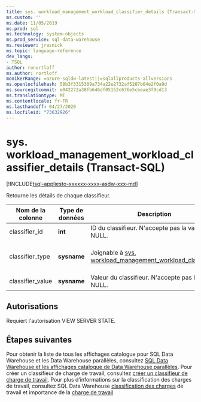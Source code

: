 ```yaml
---
title: sys. workload_management_workload_classifier_details (Transact-SQL) | Microsoft Docs
ms.custom: ''
ms.date: 11/05/2019
ms.prod: sql
ms.technology: system-objects
ms.prod_service: sql-data-warehouse
ms.reviewer: jrasnick
ms.topic: language-reference
dev_langs:
- TSQL
author: ronortloff
ms.author: rortloff
monikerRange: =azure-sqldw-latest||=sqlallproducts-allversions
ms.openlocfilehash: 58b3f3315309a734a22e2732af5207b64e2f0a9d
ms.sourcegitcommit: e042272a38fb646df05152c676e5cbeae3f9cd13
ms.translationtype: MT
ms.contentlocale: fr-FR
ms.lasthandoff: 04/27/2020
ms.locfileid: "73632926"
---
```

# <a name="sysworkload_management_workload_classifier_details-transact-sql"></a>sys. workload_management_workload_classifier_details (Transact-SQL)

[!INCLUDE[tsql-appliesto-xxxxxx-xxxx-asdw-xxx-md](../../includes/tsql-appliesto-xxxxxx-xxxx-asdw-xxx-md.md)]

  Retourne les détails de chaque classifieur.  
  
|Nom de la colonne|Type de données|Description|Plage|  
|-----------------|---------------|-----------------|-----------|
|classifier_id|**int**|ID du classifieur.  N'accepte pas la valeur NULL.|
|classifier_type|**sysname**|Joignable à [sys. workload_management_workload_classifiers](sys-workload-management-workload-classifiers-transact-sql.md).|`membername`</br>`wlm_label`</br>`wlm_context`</br>`start_time`</br>`end_time`|
|classifier_value|**sysname**|Valeur du classifieur. N'accepte pas la valeur NULL.||

## <a name="permissions"></a>Autorisations

Requiert l'autorisation VIEW SERVER STATE.

## <a name="next-steps"></a>Étapes suivantes
  
Pour obtenir la liste de tous les affichages catalogue pour SQL Data Warehouse et les Data Warehouse parallèles, consultez [SQL Data Warehouse et les affichages catalogue de Data Warehouse parallèles](../../relational-databases/system-catalog-views/sql-data-warehouse-and-parallel-data-warehouse-catalog-views.md). Pour créer un classifieur de charge de travail, consultez [créer un classifieur de charge de travail](../../t-sql/statements/create-workload-classifier-transact-sql.md). Pour plus d’informations sur la classification des charges de travail, consultez SQL Data Warehouse [classification des charges](/azure/sql-data-warehouse/sql-data-warehouse-workload-classification) de travail et importance de la [charge de travail](/azure/sql-data-warehouse/sql-data-warehouse-workload-classification)

